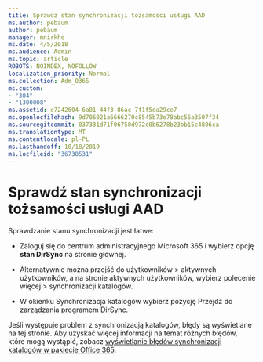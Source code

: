 ```yaml
---
title: Sprawdź stan synchronizacji tożsamości usługi AAD
ms.author: pebaum
author: pebaum
manager: mnirkhe
ms.date: 4/5/2018
ms.audience: Admin
ms.topic: article
ROBOTS: NOINDEX, NOFOLLOW
localization_priority: Normal
ms.collection: Adm_O365
ms.custom:
- "304"
- "1300008"
ms.assetid: e7242604-6a81-44f3-86ac-7f1f5da29ce7
ms.openlocfilehash: 9d706021a6666270c8545b73e78abc56a3507f34
ms.sourcegitcommit: 037331d71f06750d972c0b6278b23bb15c4806ca
ms.translationtype: MT
ms.contentlocale: pl-PL
ms.lasthandoff: 10/18/2019
ms.locfileid: "36738531"
---
```

# <a name="check-aad-identity-sync-status"></a>Sprawdź stan synchronizacji tożsamości usługi AAD

Sprawdzanie stanu synchronizacji jest łatwe:
  
- Zaloguj się do centrum administracyjnego Microsoft 365 i wybierz opcję **stan DirSync** na stronie głównej.

- Alternatywnie można przejść do użytkowników \> aktywnych użytkowników, a na stronie aktywnych użytkowników, wybierz polecenie więcej \> synchronizacji katalogów.

- W okienku Synchronizacja katalogów wybierz pozycję Przejdź do zarządzania programem DirSync.

Jeśli występuje problem z synchronizacją katalogów, błędy są wyświetlane na tej stronie. Aby uzyskać więcej informacji na temat różnych błędów, które mogą wystąpić, zobacz [wyświetlanie błędów synchronizacji katalogów w pakiecie Office 365](https://docs.microsoft.com//office365/enterprise/identify-directory-synchronization-errors).
  